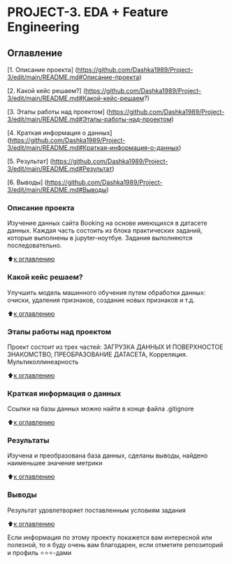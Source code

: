 # PROJECT-3.  EDA + Feature Engineering

## Оглавление

[1. Описание проекта] (https://github.com/Dashka1989/Project-3/edit/main/README.md#Описание-проекта)

[2. Какой кейс решаем?] (https://github.com/Dashka1989/Project-3/edit/main/README.md#Какой-кейс-решаем?)

[3. Этапы работы над проектом] (https://github.com/Dashka1989/Project-3/edit/main/README.md#Этапы-работы-над-проектом)

[4. Краткая информация о данных] (https://github.com/Dashka1989/Project-3/edit/main/README.md#Краткая-информация-о-данных)

[5. Результат] (https://github.com/Dashka1989/Project-3/edit/main/README.md#Результат)

[6. Выводы] (https://github.com/Dashka1989/Project-3/edit/main/README.md#Выводы)

### Описание проекта 
Изучение данных сайта Booking на основе имеющихся в датасете данных. Каждая часть состоить из блока практических заданий, которые выполнены в jupyter-ноутбуе. Задания выполняются последовательно.

:arrow_up:[к оглавлению](https://github.com/Dashka1989/Project-3/edit/main/README.md#Оглавление)

### Какой кейс решаем?
Улучшить модель машинного обучения путем обработки данных: очиски, удаления признаков, создание новых признаков и т.д.

:arrow_up:[к оглавлению](https://github.com/Dashka1989/Project-3/edit/main/README.md#Оглавление)

### Этапы работы над проектом
Проект состоит из трех частей:
ЗАГРУЗКА ДАННЫХ И ПОВЕРХНОСТОЕ ЗНАКОМСТВО, ПРЕОБРАЗОВАНИЕ ДАТАСЕТА, Корреляция. Мультиколлинеарность

:arrow_up:[к оглавлению](https://github.com/Dashka1989/Project-3/edit/main/README.md#Оглавление)

### Краткая информация о данных
Ссылки на базы данных можно найти в конце файла .gitignore

:arrow_up:[к оглавлению](https://github.com/Dashka1989/Project-3/edit/main/README.md#Оглавление)

### Результаты
Изучена и преобразована база данных, сделаны выводы, найдено наименьшее значение метрики 

:arrow_up:[к оглавлению](https://github.com/Dashka1989/Project-3/edit/main/README.md#Оглавление)

### Выводы
Результат удовлетворяет поставленным условиям задания

:arrow_up:[к оглавлению](https://github.com/Dashka1989/Project-3/edit/main/README.md#Оглавление)

Если информация по этому проекту покажется вам интересной или полезной, то я буду очень вам благодарен, если отметите репозиторий и профиль ⭐️⭐️⭐️-дами
